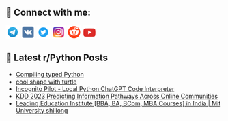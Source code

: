 ## 🔎 Connect with me:
[<img src="https://github.com/bullbesh/bullbesh/blob/main/images/Telegram.png" width="32" height="32" />](https://t.me/bullbesh)
[<img src="https://github.com/bullbesh/bullbesh/blob/main/images/VK.png" width="32" height="32" />](https://vk.com/bullbesh)
[<img src="https://github.com/bullbesh/bullbesh/blob/main/images/Twitter.png" width="32" height="32" />](https://twitter.com/bullbesh1)
[<img src="https://github.com/bullbesh/bullbesh/blob/main/images/Instagram.png" width="32" height="32" />](https://www.instagram.com/bullbesh)
[<img src="https://github.com/bullbesh/bullbesh/blob/main/images/Reddit.png" width="32" height="32" />](https://www.reddit.com/user/bullbesh)
[<img src="https://github.com/bullbesh/bullbesh/blob/main/images/YouTube.png" width="32" height="32" />](https://www.youtube.com/channel/UCtfjRs6uzgq5mfm8S06WTcg)

## 📕 Latest r/Python Posts
<!-- BLOG-POST-LIST:START -->
- [Compiling typed Python](https://www.reddit.com/r/Python/comments/15f8h6m/compiling_typed_python/)
- [cool shape with turtle](https://www.reddit.com/r/Python/comments/15f7wuc/cool_shape_with_turtle/)
- [Incognito Pilot - Local Python ChatGPT Code Interpreter](https://www.reddit.com/r/Python/comments/15f7vab/incognito_pilot_local_python_chatgpt_code/)
- [KDD 2023 Predicting Information Pathways Across Online Communities](https://www.reddit.com/r/Python/comments/15f5we1/kdd_2023_predicting_information_pathways_across/)
- [Leading Education Institute [BBA, BA, BCom, MBA Courses] in India | Mit University shillong](https://www.reddit.com/r/Python/comments/15f5sk5/leading_education_institute_bba_ba_bcom_mba/)
<!-- BLOG-POST-LIST:END -->
